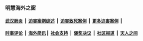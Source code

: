
### 明慧海外之窗

####  [武汉肺炎](indexes/365.md?t=02032000) &nbsp;|&nbsp;  [迫害案例综述](indexes/328.md?t=02032000) &nbsp;|&nbsp; [迫害致死案例](indexes/277.md?t=02032000)  &nbsp;|&nbsp; [更多迫害案例](indexes/81.md?t=02032000)  &nbsp;|&nbsp; 
####  [时事评论](indexes/251.md?t=02032000) &nbsp;|&nbsp; [海外简讯](indexes/245.md?t=02032000)&nbsp;|&nbsp;  [社会支持](indexes/140.md?t=02032000) &nbsp;|&nbsp; [褒奖决议](indexes/282.md?t=02032000) &nbsp;|&nbsp; [社区报道](indexes/91.md?t=02032000)  &nbsp;|&nbsp; [天人之间](indexes/78.md?t=02032000) 

